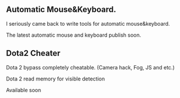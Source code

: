 ## Automatic Mouse&Keyboard.

I seriously came back to write tools for automatic mouse&keyboard.

The latest automatic mouse and keyboard publish soon.


## Dota2 Cheater

Dota 2 bypass completely cheatable. (Camera hack, Fog, JS and etc.) 

Dota 2 read memory for visible detection

Available soon
